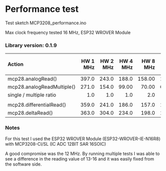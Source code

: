 

# Performance test  

Test sketch  MCP3208_performance.ino

Max clock frequency tested 16 MHz, ESP32 WROVER Module

### Library version: 0.1.9

|  Action                       | HW 1 MHz | HW 2 MHz | HW 4 MHz | HW 8 MHz  | HW 10 MHz | HW 12 MHz  | HW 14 MHz | HW 16 MHz | notes     |
|:------------------------------|---------:|---------:|---------:|----------:|----------:|-----------:|----------:|----------:|:----------|
| mcp28.analogRead()            |   397.0  |  243.0   |  188.0   |  158.00   |   153.0   |    209.0   |    208.0  |    147.0  |
| mcp28.analogReadMultiple()    |   271.0  |  154.0   |  99.00   |   70.00   |   64.00   |    61.00   |     59.0  |    55.00  |
| single / multiple ratio       |     1.0  |    1.0   |    1.0   |     2.0   |     2.0   |      3.0   |      3.0  |      2.0  |
|                               |          |          |          |           |           |            |           |           |
| mcp28.differentialRead()      |   359.0  |  241.0   |  186.0   |   157.0   |   151.0   |    148.0   |     146.0 |    142.0  |
| mcp28.deltaRead()             |   363.0  |  304.0   |  234.0   |   198.0   |   191.0   |    187.0   |     185.0 |    145.0  |

### Notes

For this test I used the ESP32 WROVER Module (ESP32-WROVER-IE-N16R8) with MCP3208-CI/SL (IC ADC 12BIT SAR 16SOIC)

A good compromise was the 12 MHz.
By running multiple tests I was able to see a difference in the reading value of 13-16 and it was easily fixed from the software side.
